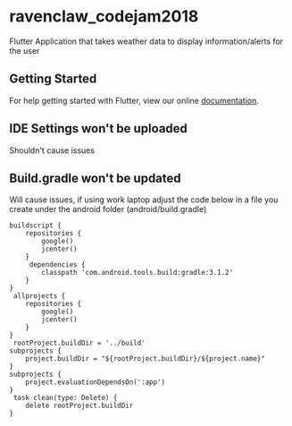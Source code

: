 # ravenclaw_codejam2018

Flutter Application that takes weather data to display information&#x2F;alerts for the user

## Getting Started

For help getting started with Flutter, view our online
[documentation](https://flutter.io/).

## IDE Settings won't be uploaded
Shouldn't cause issues

## Build.gradle won't be updated
Will cause issues, if using work laptop adjust the code below in a file you create under the android folder (android/build.gradle)

```
buildscript {
    repositories {
        google()
        jcenter()
    }
     dependencies {
        classpath 'com.android.tools.build:gradle:3.1.2'
    }
}
 allprojects {
    repositories {
        google()
        jcenter()
    }
}
 rootProject.buildDir = '../build'
subprojects {
    project.buildDir = "${rootProject.buildDir}/${project.name}"
}
subprojects {
    project.evaluationDependsOn(':app')
}
 task clean(type: Delete) {
    delete rootProject.buildDir
}
```
